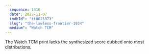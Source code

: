 ```yaml
---
  sequence: 1416
  date": 2022-11-07
  imdbId": "tt0025373"
  slug": "the-lawless-frontier-1934"
  medium": "Watch TCM"
---
```


The Watch TCM print lacks the synthesized score dubbed onto most distributions.

